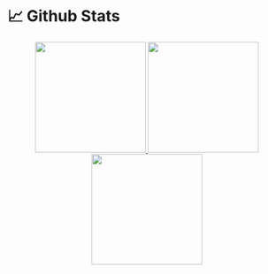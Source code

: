 # 📈 Github Stats

<div align="center">
    <div>
        <a href="#">      
            <img src="https://github-readme-stats.vercel.app/api?username=JB-Lee&show_icons=true&include_all_commits=true&count_private=true&line_height=27&title_color=fc0036&icon_color=fc0036" height=200/>
            <img src="https://github-readme-stats.vercel.app/api/top-langs?username=JB-Lee&count_private=true&langs_count=3&title_color=fc0036" height=200/>
            <img src="https://cr-ss-service.azurewebsites.net/api/ScreenShot?widget=summary&username=JB-Lee&badges=3&branding=false&style=--header-bg-color:%23fc0036" height=200/>
        </a>
    </div>  
</div>
